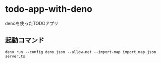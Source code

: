 # todo-app-with-deno
denoを使ったTODOアプリ


## 起動コマンド
```
deno run --config deno.json --allow-net --import-map import_map.json server.ts
```